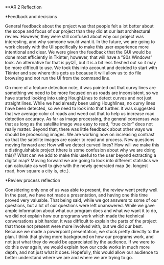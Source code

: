 **AR 2 Reflection

*Feedback and decisions

General feedback about the project was that people felt a lot better about the scope and focus of our project than they did at our last architectural review. However, they were still confused about why our project was interesting, and why someone would want it. In the future, we are going to work closely with the UI specifically to make this user experience more intentional and clear. We were given the feedback that the GUI would be done most efficiently in Tkinter; however, that will have a “90s Windows” look. An alternative for that is pyQT, but it is a bit less fleshed out so it may be more difficult to use. We took this into account and decided to start with Tkinter and see where this gets us because it will allow us to do file browsing and not run the UI from the command line.

On more of a feature detection note, it was pointed out that curvy lines are something we need to be more focused on as roads are inconsistent, so we have started looking into using HoughLines to detect curves and not just straight lines. While we had already been using Houghlines, no curvy lines have been detected, so we need to look into that further. It was suggested that we average color of roads and weed out that to help us increase road detection accuracy. As far as image processing, the general consensus was that as long as the satellite image was easy to read, “true color” does not really matter. Beyond that, there was little feedback about other ways we should be processing images. We are working now on increasing contrast so that the satellite images are easier to read and process. New questions moving forward are: How will we detect curved lines? How will we make this a distinguishable project (there is some confusion about why we are doing this)? What can we add to make this useful to the user beyond extracting a digital map? Moving forward we are going to look into different statistics we can calculate as well to give with the newly generated map (ie. longest road, how square a city is, etc.).

*Review process reflection 

Considering only one of us was able to present, the review went pretty well. In the past, we have not made a presentation, and having one this time proved very valuable. That being said, while we got answers to some of our questions, but a lot of our questions were left unanswered. While we gave ample information about what our program does and what we want it to do, we did not explain how our programs work which made the technical conversations a bit harder. It was difficult to explain the parts of the project that those not present were more involved with, but we did our best. Because we made a powerpoint presentation, we stuck pretty directly to the plan. I think that giving more background on how our programs work, and not just what they do would be appreciated by the audience. If we were to do this over again, we would explain how our code works in much more depth, and not just what it does. Hopefully, this would allow our audience to better understand where we are and where we are trying to go.
